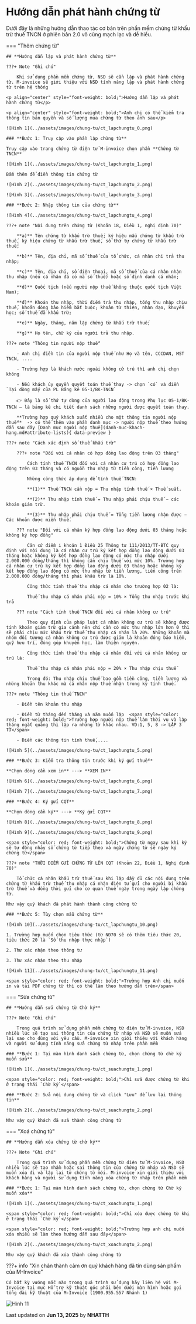 # **Hướng dẫn phát hành chứng từ**

Dưới đây là những hướng dẫn thao tác cơ bản trên phần mềm chứng từ khấu trừ thuế TNCN ở phiên bản 2.0 vô cùng mạch lạc và dễ hiểu.

=== "Thêm chứng từ"

    ## **Hướng dẫn lập và phát hành chứng từ**

    ???+ Note "Ghi chú"

        Khi sử dụng phần mềm chứng từ, NSD sẽ cần lập và phát hành chứng từ. M-invoice sẽ giới thiệu với NSD tính năng lập và phát hành chứng từ trên hệ thống

    <p align="center" style="font-weight: bold;">Hướng dẫn lập và phát hành chứng từ</p>

    <p align="center" style="font-weight: bold;">Anh chị có thể kiểm tra thông tin bản quyền và số lượng mua chứng từ theo ảnh sau</p>

    ![Hình 1](../assets/images/chung-tu/ct_lapchungtu_0.png)

    ### **Bước 1: Truy cập vào phần lập chứng từ**

    Truy cập vào trang chứng từ điện tử M-invoice chọn phần **Chứng từ TNCN**

    ![Hình 1](../assets/images/chung-tu/ct_lapchungtu_1.png)

    Bấm thêm để điền thông tin chứng từ

    ![Hình 2](../assets/images/chung-tu/ct_lapchungtu_2.png)

    ![Hình 3](../assets/images/chung-tu/ct_lapchungtu_3.png)

    ### **Bước 2: Nhập thông tin của chứng từ**

    ![Hình 4](../assets/images/chung-tu/ct_lapchungtu_4.png)

    ???+ note "Nội dung trên chứng từ (Khoản 18, Điều 1, nghị định 70)"

        **a)** Tên chứng từ khấu trừ thuế; ký hiệu mẫu chứng từ khấu trừ thuế, ký hiệu chứng từ khấu trừ thuế, số thứ tự chứng từ khấu trừ thuế;

        **b)** Tên, địa chỉ, mã số thuế của tổ chức, cá nhân chi trả thu nhập;

        **c)** Tên, địa chỉ, số điện thoại, mã số thuế của cá nhân nhận thu nhập (nếu cá nhân đã có mã số thuế) hoặc số định danh cá nhân;

        **d)** Quốc tịch (nếu người nộp thuế không thuộc quốc tịch Việt Nam);

        **đ)** Khoản thu nhập, thời điểm trả thu nhập, tổng thu nhập chịu thuế, khoản đóng bảo hiểm bắt buộc; khoản từ thiện, nhân đạo, khuyến học; số thuế đã khấu trừ;

        **e)** Ngày, tháng, năm lập chứng từ khấu trừ thuế;

        **g)** Họ tên, chữ ký của người trả thu nhập.

    ???+ note "Thông tin người nộp thuế"

        - Anh chị điền tin của người nộp thuế như Họ và tên, CCCDAN, MST TNCN, ....

        - Trường hợp là khách nước ngoài không cứ trú thì anh chị chọn không

        - Nếu khách ủy quyền quyết toán thuế thay -> chọn `có` và điền `Tại dòng mấy của PL Bảng kê 05-1/BK-TNCN`

        👉 Đây là số thứ tự dòng của người lao động trong Phụ lục 05-1/BK-TNCN – là bảng kê chi tiết danh sách những người được quyết toán thay.

        **Trường hợp quý khách xuất nhiều cho một thông tin người nộp thuế**  -> có thể thêm vào phần danh mục -> người nộp thuế theo hướng dẫn sau đây [Danh mục người nộp thuế](danh-muc-khach-hang.md#attribute-lists){ data-preview }

    ???+ note "Cách xác định số thuế khấu trừ"

        ???+ note "Đối với cá nhân có hợp đồng lao động trên 03 tháng"

            Cách tính thuế TNCN đối với cá nhân cư trú có hợp đồng lao động trên 03 tháng và có nguồn thu nhập từ tiền công, tiền lương

            Những công thức áp dụng để tính thuế TNCN:

            **(1)** Thuế TNCN cần nộp = Thu nhập tính thuế × Thuế suất.

            **(2)** Thu nhập tính thuế = Thu nhập phải chịu thuế − các khoản giảm trừ.

            **(3)** Thu nhập phải chịu thuế = Tổng tiền lương nhận được − Các khoản được miễn thuế.

        ??? note "Đối với cá nhân ký hợp đồng lao động dưới 03 tháng hoặc không ký hợp đồng"

            Căn cứ điểm i khoản 1 Điều 25 Thông tư 111/2013/TT-BTC quy định với nội dung là cá nhân cư trú ký kết hợp đồng lao động dưới 03 tháng hoặc không ký kết hợp đồng lao động có mức thu nhập dưới 2.000.000 đồng/tháng thì không cần chịu thuế với mức 10%. Trường hợp cá nhân cư trú ký kết hợp đồng lao động dưới 03 tháng hoặc không ký kết hợp đồng lao động có mức thu nhập từ tiền lương, tiền công trên 2.000.000 đồng/tháng thì phải khấu trừ là 10%.

            Công thức tính thuế thu nhập cá nhân cho trường hợp 02 là:

            Thuế thu nhập cá nhân phải nộp = 10% × Tổng thu nhập trước khi trả

        ??? note "Cách tính thuế TNCN đối với cá nhân không cư trú"

            Theo quy định của pháp luật cá nhân không cư trú sẽ không được tính khoản giảm trừ gia cảnh nên chỉ cần có mức thu nhập lớn hơn 0 thì sẽ phải chịu mức khấu trừ thuế thu nhập cá nhân là 20%. Những khoản mà nhóm đối tượng cá nhân không cư trú được giảm là khoản đóng bảo hiểm, quỹ hưu trí, đóng góp khuyến học, làm thiện nguyện.

            Công thức tính thuế thu nhập cá nhân đối với cá nhân không cư trú là:

            Thuế thu nhập cá nhân phải nộp = 20% × Thu nhập chịu thuế

            Trong đó: Thu nhập chịu thuế bao gồm tiền công, tiền lương và những khoản thu khác mà cá nhân nộp thuế nhận trong kỳ tính thuế.

    ???+ note "Thông tin thuế TNCN"

        - Điền tên khoản thu nhập

        - Điền từ tháng đến tháng và năm muốn lập  <span style="color: red; font-weight: bold;">Trường hợp người nộp thuế làm thời vụ và lập tháng ngắt quãng thì lập ra những tờ khác nhau. VD:1, 5, 8 -> LẬP 3 TỜ</span>

        - Điền các thông tin tính thuế,....

    ![Hình 5](../assets/images/chung-tu/ct_lapchungtu_5.png)

    ### **Bước 3: Kiểm tra thông tin trước khi ký gửi thuế**

    **Chọn dòng cần xem in** ---> **XEM IN**

    ![Hình 6](../assets/images/chung-tu/ct_lapchungtu_6.png)

    ![Hình 7](../assets/images/chung-tu/ct_lapchungtu_7.png)

    ### **Bước 4: Ký gửi CQT**

    **Chọn dòng cần ký** ---> **Ký gửi CQT**

    ![Hình 8](../assets/images/chung-tu/ct_lapchungtu_8.png)

    ![Hình 9](../assets/images/chung-tu/ct_lapchungtu_9.png)

    <span style="color: red; font-weight: bold;">Chứng từ ngay sau khi ký sẽ tự động nhảy số chứng từ tiếp theo và ngày chứng từ sẽ ngày ký chứng từ</span>

    ???+ note "THỜI ĐIỂM GỬI CHỨNG TỪ LÊN CQT (Khoản 22, Điều 1, Nghị định 70)"

        Tổ chức cá nhân khấu trừ thuế sau khi lập đầy đủ các nội dung trên chứng từ khấu trừ thuế thu nhập cá nhận điện tử gửi cho người bị khấu trừ thuế và đồng thời gửi cho cơ quan thuế ngày trong ngày lập chứng từ.

    Như vậy quý khách đã phát hành thành công chứng từ

    ### **Bước 5: Tùy chọn mẫu chứng từ**

    ![Hình 10](../assets/images/chung-tu/ct_lapchungtu_10.png)

    1. Trường hợp muốn chọn tiêu thức (từ NĐ70 sẽ có thêm tiêu thức 20, tiêu thức 20 là `Số thu nhập thực nhập`)

    2. Thư xác nhận theo thông tư

    3. Thư xác nhận theo thu nhập

    ![Hình 11](../assets/images/chung-tu/ct_lapchungtu_11.png)

    <span style="color: red; font-weight: bold;">Trường hợp Anh chị muốn in và tải PDF chứng từ thì có thể làm theo hướng dẫn trên</span>

=== "Sửa chứng từ"

    ## **Hướng dẫn sửa chứng từ Chờ ký**

    ???+ Note "Ghi chú"

        Trong quá trình sử dụng phần mềm chứng từ điện tử M-invoice, NSD nhiều lúc sẽ tạo sai thông tin của chứng từ nháp và NSD sẽ muốn sửa lại sao cho đúng với yêu cầu. M-invoice xin giới thiệu với khách hàng và người sử dụng tính năng sửa chứng từ nháp trên phần mềm

    ### **Bước 1: Tại màn hình danh sách chứng từ, chọn chứng từ chờ ký muốn sửa**

    ![Hình 1](../assets/images/chung-tu/ct_suachungtu_1.png)

    <span style="color: red; font-weight: bold;">Chỉ sửa được chứng từ khi ở trạng thái `Chờ ký`</span>

    ### **Bước 2: Sửa nội dung chứng từ và click "Lưu" để lưu lại thông tin**

    ![Hình 2](../assets/images/chung-tu/ct_suachungtu_2.png)

    Như vậy quý khách đã sửa thành công chứng từ

=== "Xoá chứng từ"

    ## **Hướng dẫn xóa chứng từ chờ ký**

    ???+ Note "Ghi chú"

        Trong quá trình sử dụng phần mềm chứng từ điện tử M-invoice, NSD nhiều lúc sẽ tạo nhầm hoặc sai thông tin của chứng từ nháp và NSD sẽ muốn xóa đi và lập lại tờ chứng từ mới. M-invoice xin giới thiệu với khách hàng và người sử dụng tính năng xóa chứng từ nháp trên phần mềm

    ### **Bước 1: Tại màn hình danh sách chứng từ, chọn chứng từ Chờ ký muốn xóa**

    ![Hình 1](../assets/images/chung-tu/ct_xoachungtu_1.png)

    <span style="color: red; font-weight: bold;">Chỉ xóa được chứng từ khi ở trạng thái `Chờ ký`</span>

    <span style="color: red; font-weight: bold;">Trường hợp anh chị muốn xóa nhiều sẽ làm theo hướng dẫn sau đây</span>

    ![Hình 2](../assets/images/chung-tu/ct_xoachungtu_2.png)

    Như vậy quý khách đã xóa thành công chứng từ

???+ info "Xin chân thành cảm ơn quý khách hàng đã tin dùng sản phẩm của M-Invoice"

    Có bất kỳ vướng mắc nào trong quá trình sử dụng hãy liên hệ với M-Invoice tại mục Hỗ trợ kỹ thuật góc phải bên dưới màn hình hoặc gọi tổng đài kỹ thuật của M-Invoice (1900.955.557 Nhánh 1)

![Hình 11](../assets/images/chung-tu/hotro.png)

<div class="last-updated">Last updated on <strong>Jun 13, 2025</strong> by <strong>NHATTH</strong></div>
